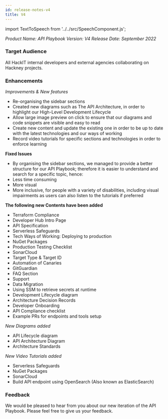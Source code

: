 ```yaml
---
id: release-notes-v4
title: V4
---
```

import TextToSpeech from '../../src/SpeechComponent.js';

<TextToSpeech>

*Product Name: API Playbook*
*Version: V4*
*Release Date: September 2022*

### Target Audience

All HackIT internal developers and external agencies collaborating on Hackney projects.

### Enhancements

*Improvements & New features*					

- Re-organising the sidebar sections  			     		
- Created  new diagrams such as  The API Architecture, in order to highlight our High-Level Development Lifecycle						
- Allow large image preview on click to ensure that our diagrams and code snippets are visible and easy to read
- Create new content and update the existing one in order to be up to date with the latest technologies and our ways of working 
- Record video tutorials for specific sections and technologies in order to enforce learning 


**Fixed Issues**								
- By organising the sidebar sections, we managed to provide a better structure for our API Playbook; therefore it is easier to understand and search for a specific topic, hence:
- Less time consuming
- More visual
- More inclusive, for people with a variety of disabilities, including visual impairments as users can also listen to the tutorials if preferred 

**The following new Contents have been added**					
- Terraform Compliance		
- Developer Hub Intro Page
- API Specification
- Serverless Safeguards
- Tech Ways of Working: Deploying to production
- NuGet Packages
- Production Testing Checklist
- SonarCloud
- Target Type & Target ID
- Automation of Canaries
- GitGuardian
- FAQ Section 
- Support 
- Data Migration
- Using SSM to retrieve secrets at runtime
- Development Lifecycle diagram
- Architecture Decision Records
- Developer Onboarding
- API Compliance checklist
- Example PRs for endpoints and tools setup


*New Diagrams added*						
- API Lifecycle diagram							
- API Architecture Diagram
- Architecture Standards

*New Video Tutorials added*
-  Serverless Safeguards
- NuGet Packages
-  SonarCloud
- Build API endpoint using OpenSearch (Also known as ElasticSearch)

### Feedback
We would be pleased to hear from you about our new iteration of the API Playbook. Please feel free to give us your feedback.

</TextToSpeech>
